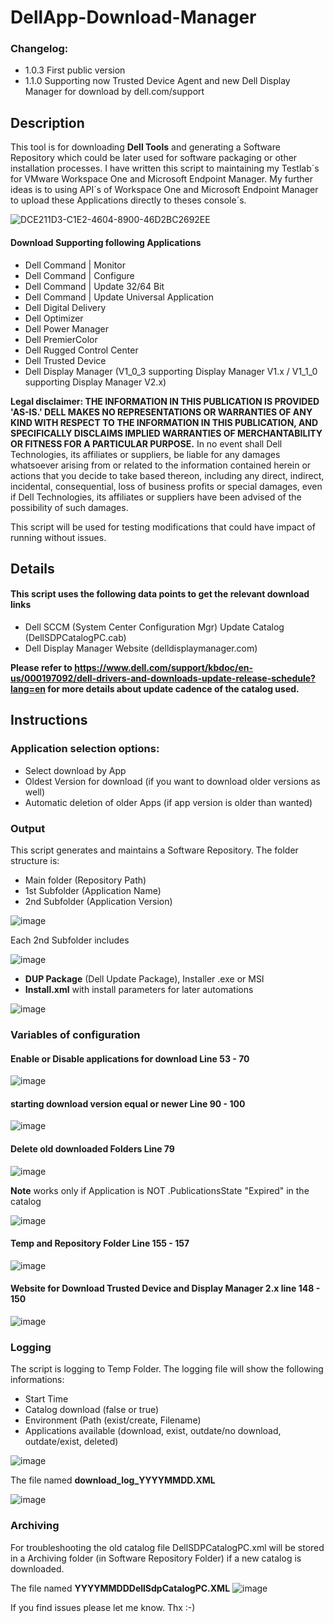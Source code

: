# DellApp-Download-Manager 

### Changelog:
- 1.0.3  First public version
- 1.1.0 Supporting now Trusted Device Agent and new Dell Display Manager for download by dell.com/support

## Description 

This tool is for downloading **Dell Tools** and generating a Software Repository which could be later used for software packaging or other installation processes. I have written this script to maintaining my Testlab´s for VMware Workspace One and Microsoft Endpoint Manager. My further ideas is to using API´s of Workspace One and Microsoft Endpoint Manager to upload these Applications directly to theses console´s. 


![DCE211D3-C1E2-4604-8900-46D2BC2692EE](https://user-images.githubusercontent.com/99394991/196415769-6c3bb70b-1612-478b-8147-69affc89d59d.GIF)


#### Download Supporting following Applications 

- Dell Command | Monitor 
- Dell Command | Configure 
- Dell Command | Update 32/64 Bit 
- Dell Command | Update Universal Application 
- Dell Digital Delivery 
- Dell Optimizer 
- Dell Power Manager 
- Dell PremierColor 
- Dell Rugged Control Center 
- Dell Trusted Device
- Dell Display Manager (V1_0_3 supporting Display Manager V1.x / V1_1_0 supporting Display Manager V2.x)


**Legal disclaimer: THE INFORMATION IN THIS PUBLICATION IS PROVIDED 'AS-IS.' DELL MAKES NO REPRESENTATIONS OR WARRANTIES OF ANY KIND WITH RESPECT TO THE INFORMATION IN THIS PUBLICATION, AND SPECIFICALLY DISCLAIMS IMPLIED WARRANTIES OF MERCHANTABILITY OR FITNESS FOR A PARTICULAR PURPOSE.** In no event shall Dell Technologies, its affiliates or suppliers, be liable for any damages whatsoever arising from or related to the information contained herein or actions that you decide to take based thereon, including any direct, indirect, incidental, consequential, loss of business profits or special damages, even if Dell Technologies, its affiliates or suppliers have been advised of the possibility of such damages. 

This script will be used for testing modifications that could have impact of running without issues. 

## Details 

#### This script uses the following data points to get the relevant download links 

- Dell SCCM (System Center Configuration Mgr) Update Catalog (DellSDPCatalogPC.cab) 
- Dell Display Manager Website (delldisplaymanager.com) 

**Please refer to https://www.dell.com/support/kbdoc/en-us/000197092/dell-drivers-and-downloads-update-release-schedule?lang=en for more details about update cadence of the catalog used.**

## Instructions 

### Application selection options: 

- Select download by App 
- Oldest Version for download (if you want to download older versions as well) 
- Automatic deletion of older Apps (if app version is older than wanted) 

### Output 
This script generates and maintains a Software Repository. The folder structure is: 

- Main folder (Repository Path) 
- 1st Subfolder (Application Name) 
- 2nd Subfolder (Application Version) 

![image](https://user-images.githubusercontent.com/99394991/167096958-5ab43d4a-35ff-4fc5-84b9-aa0cb47f02ea.png)

Each 2nd Subfolder includes 

![image](https://user-images.githubusercontent.com/99394991/167092419-74566301-127b-459a-806a-555d69357734.png)

- **DUP Package** (Dell Update Package), Installer .exe or MSI 
- **Install.xml** with install parameters for later automations 

![image](https://user-images.githubusercontent.com/99394991/167092334-32ec0c83-8b2e-47e6-a848-dfea7854f1b1.png)


### Variables of configuration 

#### **Enable or Disable applications for download** Line 53 - 70

![image](https://user-images.githubusercontent.com/99394991/196470153-7456e23e-93eb-4f15-9791-4c9c83bfc52e.png)

 
#### **starting download version equal or newer** Line 90 - 100 

![image](https://user-images.githubusercontent.com/99394991/196470464-7e2ece5a-f113-4c28-a8f9-7f897fa0c7ec.png)


#### **Delete old downloaded Folders** Line 79

![image](https://user-images.githubusercontent.com/99394991/196470405-fdb2eeae-552b-4450-9688-b2f502ec1228.png)


**Note** works only if Application is NOT .PublicationsState "Expired" in the catalog

![image](https://user-images.githubusercontent.com/99394991/167109524-ef6b66a3-1da3-4619-91d6-0082f8320e81.png)
 
#### **Temp and Repository Folder** Line 155 - 157 

![image](https://user-images.githubusercontent.com/99394991/196470768-ad04e6cf-58f9-4f91-addf-94c9a7fa1ae1.png)

#### **Website for Download Trusted Device and Display Manager 2.x** line 148 - 150

![image](https://user-images.githubusercontent.com/99394991/196471174-89a22c75-5519-479e-936a-cb27f6c005aa.png)


 
### Logging 

The script is logging to Temp Folder. The logging file will show the following informations:

- Start Time
- Catalog download (false or true)
- Environment (Path (exist/create, Filename)
- Applications available (download, exist, outdate/no download, outdate/exist, deleted)

![image](https://user-images.githubusercontent.com/99394991/167110860-3c732b22-60f0-4158-ab59-dfe159277de2.png)


The file named **download_log_YYYYMMDD.XML**

![image](https://user-images.githubusercontent.com/99394991/167092062-b2ebe782-7cce-4288-b41e-bc49f3bef51b.png)


### Archiving 
For troubleshooting the old catalog file DellSDPCatalogPC.xml will be stored in a Archiving folder (in Software Repository Folder) if a new catalog is downloaded.

The file named **YYYYMMDDDellSdpCatalogPC.XML**
![image](https://user-images.githubusercontent.com/99394991/167093085-77973550-3313-49ff-8c0b-ad91f488ff78.png)

If you find issues please let me know. Thx :-)
